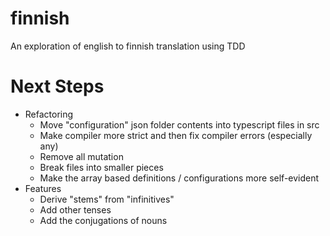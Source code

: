 finnish
=======

An exploration of english to finnish translation using TDD

# Next Steps 

- Refactoring
    - Move "configuration" json folder contents into typescript files in src
    - Make compiler more strict and then fix compiler errors (especially any)
    - Remove all mutation
    - Break files into smaller pieces
    - Make the array based definitions / configurations more self-evident
- Features
    - Derive "stems" from "infinitives"
    - Add other tenses
    - Add the conjugations of nouns